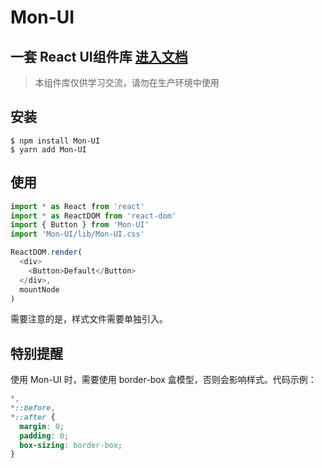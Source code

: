 # Mon-UI

## 一套 React UI组件库 [进入文档](https://sansui-d.github.io/Tue-UI/)

> 本组件库仅供学习交流，请勿在生产环境中使用

## 安装

```
$ npm install Mon-UI
$ yarn add Mon-UI
```

## 使用

```javascript
import * as React from 'react'
import * as ReactDOM from 'react-dom'
import { Button } from 'Mon-UI'
import 'Mon-UI/lib/Mon-UI.css'

ReactDOM.render(
  <div>
    <Button>Default</Button>
  </div>,
  mountNode
)
```

需要注意的是，样式文件需要单独引入。

## 特别提醒

使用 Mon-UI 时，需要使用 border-box 盒模型，否则会影响样式。代码示例：

```css
*,
*::before,
*::after {
  margin: 0;
  padding: 0;
  box-sizing: border-box;
}
```
